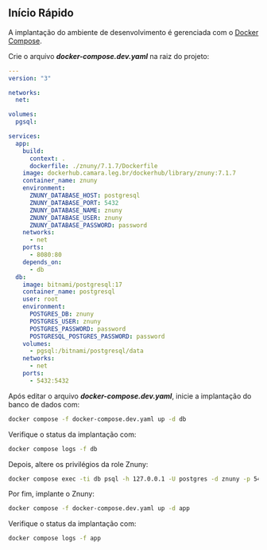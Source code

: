 ## Início Rápido

A implantação do ambiente de desenvolvimento é gerenciada com o [Docker Compose](https://docs.docker.com/compose).

Crie o arquivo ***docker-compose.dev.yaml*** na raiz do projeto:

```yaml
---
version: "3"

networks:
  net:

volumes:
  pgsql:

services:
  app:
    build:
      context: .
      dockerfile: ./znuny/7.1.7/Dockerfile
    image: dockerhub.camara.leg.br/dockerhub/library/znuny:7.1.7
    container_name: znuny
    environment:
      ZNUNY_DATABASE_HOST: postgresql
      ZNUNY_DATABASE_PORT: 5432
      ZNUNY_DATABASE_NAME: znuny
      ZNUNY_DATABASE_USER: znuny
      ZNUNY_DATABASE_PASSWORD: password
    networks:
      - net
    ports:
      - 8080:80
    depends_on:
      - db
  db:
    image: bitnami/postgresql:17
    container_name: postgresql
    user: root
    environment:
      POSTGRES_DB: znuny
      POSTGRES_USER: znuny
      POSTGRES_PASSWORD: password
      POSTGRESQL_POSTGRES_PASSWORD: password
    volumes:
      - pgsql:/bitnami/postgresql/data
    networks:
      - net
    ports:
      - 5432:5432
```

Após editar o arquivo ***docker-compose.dev.yaml***, inicie a implantação do banco de dados com:

```bash
docker compose -f docker-compose.dev.yaml up -d db
```

Verifique o status da implantação com:

```bash
docker compose logs -f db
```

Depois, altere os privilégios da role Znuny:

```bash
docker compose exec -ti db psql -h 127.0.0.1 -U postgres -d znuny -p 5432 -c "ALTER ROLE znuny WITH SUPERUSER;"
```

Por fim, implante o Znuny:

```bash
docker compose -f docker-compose.dev.yaml up -d app
```

Verifique o status da implantação com:

```bash
docker compose logs -f app
```